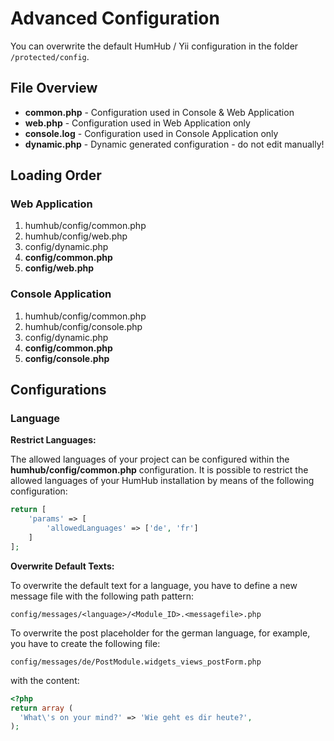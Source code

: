 Advanced Configuration
======================

You can overwrite the default HumHub / Yii configuration in the folder `/protected/config`. 

## File Overview

- **common.php**  - Configuration used in Console & Web Application
- **web.php** - Configuration used in Web Application only
- **console.log** - Configuration used in Console Application only
- **dynamic.php** - Dynamic generated configuration - do not edit manually!

## Loading Order

### Web Application

1. humhub/config/common.php
2. humhub/config/web.php
3. config/dynamic.php
4. **config/common.php**
5. **config/web.php**


### Console Application

1. humhub/config/common.php
2. humhub/config/console.php
3. config/dynamic.php
4. **config/common.php**
5. **config/console.php**

## Configurations

### Language


**Restrict Languages:**

The allowed languages of your project can be configured within the **humhub/config/common.php** configuration. 
It is possible to restrict the allowed languages of your HumHub installation by means of the following configuration:

```php
return [
    'params' => [
        'allowedLanguages' => ['de', 'fr']
    ]
];
```

**Overwrite Default Texts:**

To overwrite the default text for a language, you have to define a new message file with the following path pattern:

```
config/messages/<language>/<Module_ID>.<messagefile>.php
``` 

To overwrite the post placeholder for the german language, for example, you have to create the following file:

```
config/messages/de/PostModule.widgets_views_postForm.php
```

with the content:

```php
<?php
return array (
  'What\'s on your mind?' => 'Wie geht es dir heute?',
);
```
